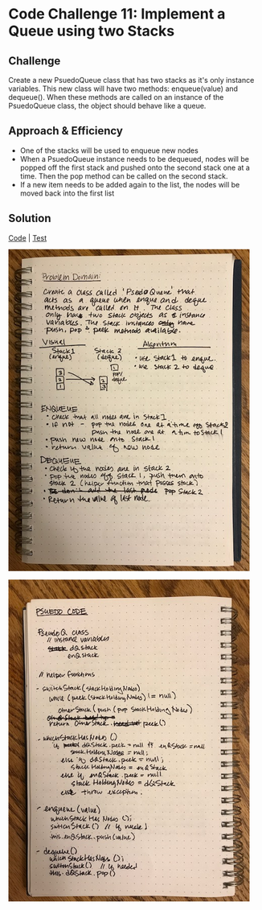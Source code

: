 # Code Challenge 11: Implement a Queue using two Stacks

## Challenge
Create a new PsuedoQueue class that has two stacks as it's only instance variables. This new class will have two methods: enqueue(value) and dequeue(). When these methods are called on an instance of the PsuedoQueue class, the object should behave like a queue.

## Approach & Efficiency
- One of the stacks will be used to enqueue new nodes
- When a PsuedoQueue instance needs to be dequeued, nodes will be popped off the first stack and pushed onto the second stack one at a time. Then the pop method can be called on the second stack.
- If a new item needs to be added again to the list, the nodes will be moved back into the first list

## Solution
[Code](https://github.com/janiekyu/data-structures-and-algorithms/blob/master/code401challenges/src/main/java/stacksandqueues/PseudoQueue.java) | [Test](https://github.com/janiekyu/data-structures-and-algorithms/blob/master/code401challenges/src/test/java/stacksandqueues/PseudoQueueTest.java)


![Image of whiteboard](../assets/cc11a-image.jpg)

![Image of whiteboard](../assets/cc11b-image.jpg)
